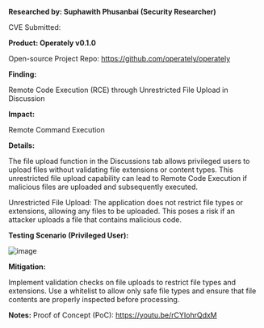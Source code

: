 **Researched by: Suphawith Phusanbai (Security Researcher)**

CVE Submitted: 

**Product: Operately v0.1.0**

Open-source Project Repo: https://github.com/operately/operately

**Finding:**

Remote Code Execution (RCE) through Unrestricted File Upload in Discussion

**Impact:**

Remote Command Execution

**Details:**

The file upload function in the Discussions tab allows privileged users to upload files without validating file extensions or content types. This unrestricted file upload capability can lead to Remote Code Execution if malicious files are uploaded and subsequently executed.

Unrestricted File Upload: The application does not restrict file types or extensions, allowing any files to be uploaded. This poses a risk if an attacker uploads a file that contains malicious code.

**Testing Scenario (Privileged User):**

![image](https://github.com/user-attachments/assets/c3e40e90-2099-4763-8d0a-00bfe9cb4bb8)

**Mitigation:**

Implement validation checks on file uploads to restrict file types and extensions. Use a whitelist to allow only safe file types and ensure that file contents are properly inspected before processing.


**Notes:**
Proof of Concept (PoC): https://youtu.be/rCYIohrQdxM
